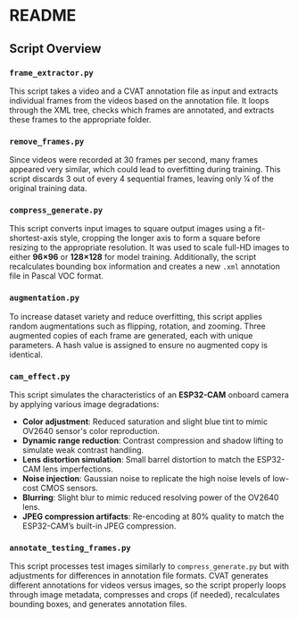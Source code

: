 # README

## Script Overview

### `frame_extractor.py`
This script takes a video and a CVAT annotation file as input and extracts individual frames from the videos based on the annotation file. It loops through the XML tree, checks which frames are annotated, and extracts these frames to the appropriate folder.

### `remove_frames.py`
Since videos were recorded at 30 frames per second, many frames appeared very similar, which could lead to overfitting during training. This script discards 3 out of every 4 sequential frames, leaving only ¼ of the original training data.

### `compress_generate.py`
This script converts input images to square output images using a fit-shortest-axis style, cropping the longer axis to form a square before resizing to the appropriate resolution. It was used to scale full-HD images to either **96×96** or **128×128** for model training. Additionally, the script recalculates bounding box information and creates a new `.xml` annotation file in Pascal VOC format.

### `augmentation.py`
To increase dataset variety and reduce overfitting, this script applies random augmentations such as flipping, rotation, and zooming. Three augmented copies of each frame are generated, each with unique parameters. A hash value is assigned to ensure no augmented copy is identical.

### `cam_effect.py`
This script simulates the characteristics of an **ESP32-CAM** onboard camera by applying various image degradations:
- **Color adjustment**: Reduced saturation and slight blue tint to mimic OV2640 sensor's color reproduction.
- **Dynamic range reduction**: Contrast compression and shadow lifting to simulate weak contrast handling.
- **Lens distortion simulation**: Small barrel distortion to match the ESP32-CAM lens imperfections.
- **Noise injection**: Gaussian noise to replicate the high noise levels of low-cost CMOS sensors.
- **Blurring**: Slight blur to mimic reduced resolving power of the OV2640 lens.
- **JPEG compression artifacts**: Re-encoding at 80% quality to match the ESP32-CAM’s built-in JPEG compression.


### `annotate_testing_frames.py`
This script processes test images similarly to `compress_generate.py` but with adjustments for differences in annotation file formats. CVAT generates different annotations for videos versus images, so the script properly loops through image metadata, compresses and crops (if needed), recalculates bounding boxes, and generates annotation files.